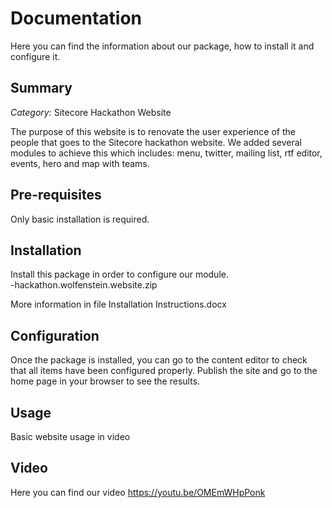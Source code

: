 
# Documentation

Here you can find the information about our package, how to install it and configure it.


## Summary

*Category:* Sitecore Hackathon Website

The purpose of this website is to renovate the user experience of the people that goes to the Sitecore hackathon website. We added several modules to achieve this which includes: menu, twitter, mailing list, rtf editor, events, hero and map with teams.

## Pre-requisites

Only basic installation is required. 

## Installation

Install this package in order to configure our module.</br>
-hackathon.wolfenstein.website.zip

More information in file Installation Instructions.docx

## Configuration

Once the package is installed, you can go to the content editor to check that all items have been configured properly. Publish the site and go to the home page in your browser to see the results.

## Usage

Basic website usage in video


## Video

Here you can find our video https://youtu.be/OMEmWHpPonk
